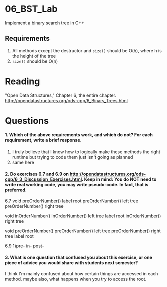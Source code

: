 06_BST_Lab
==============

Implement a binary search tree in C++

Requirements
------------

1. All methods except the destructor and `size()` should be O(h), where h is the height of the tree
2. `size()` should be O(n)

Reading
=======
"Open Data Structures," Chapter 6, the entire chapter. http://opendatastructures.org/ods-cpp/6_Binary_Trees.html

Questions
=========

#### 1. Which of the above requirements work, and which do not? For each requirement, write a brief response.

1. I truly believe that I know how to logically make these methods the right runtime but trying to code them just isn't going as planned
2. same here

#### 2. Do exercises 6.7 and 6.9 on http://opendatastructures.org/ods-cpp/6_3_Discussion_Exercises.html. Keep in mind: You do NOT need to write real working code, you may write pseudo-code. In fact, that is preferred.

6.7
void preOrderNumber()
	label root
	preOrderNumber() left tree
	preOrderNumber() right tree

void inOrderNumber()
	inOrderNumber() left tree
	label root
	inOrderNumber() right tree

void preOrderNumber()
	preOrderNumber() left tree
	preOrderNumber() right tree
	label root

6.9
1)pre- 
  in- 
  post- 

#### 3. What is one question that confused you about this exercise, or one piece of advice you would share with students next semester?
I think I'm mainly confused about how certain things are accessed in each method. maybe also, what happens when you try to access the root.